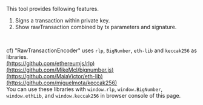 This tool provides following features.  
1. Signs a transaction within private key.  
2. Show rawTransaction combined by tx parameters and signature.  
<br />

cf) "RawTransactionEncoder" uses `rlp`, `BigNumber`, `eth-lib` and `keccak256` as libraries.  
[(https://github.com/ethereumjs/rlp)](https://github.com/ethereumjs/rlp)  
[(https://github.com/MikeMcl/bignumber.js)](https://github.com/MikeMcl/bignumber.js)  
[(https://github.com/MaiaVictor/eth-lib)](https://github.com/MaiaVictor/eth-lib)  
[(https://github.com/miguelmota/keccak256)](https://github.com/miguelmota/keccak256)  
You can use these libraries with `window.rlp`, `window.BigNumber`, `window.ethLib`, and `window.keccak256` in browser console of this page.
